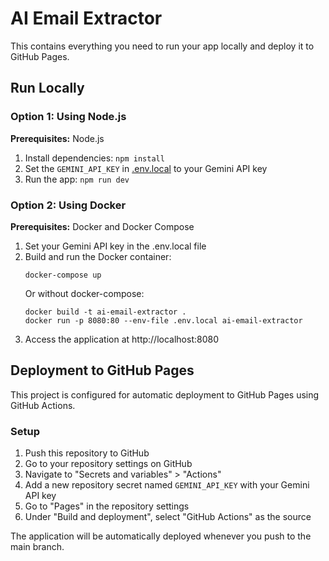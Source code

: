 # AI Email Extractor

This contains everything you need to run your app locally and deploy it to GitHub Pages.

## Run Locally

### Option 1: Using Node.js

**Prerequisites:** Node.js

1. Install dependencies:
   `npm install`
2. Set the `GEMINI_API_KEY` in [.env.local](.env.local) to your Gemini API key
3. Run the app:
   `npm run dev`

### Option 2: Using Docker

**Prerequisites:** Docker and Docker Compose

1. Set your Gemini API key in the .env.local file
2. Build and run the Docker container:
   ```
   docker-compose up
   ```
   Or without docker-compose:
   ```
   docker build -t ai-email-extractor .
   docker run -p 8080:80 --env-file .env.local ai-email-extractor
   ```
3. Access the application at http://localhost:8080

## Deployment to GitHub Pages

This project is configured for automatic deployment to GitHub Pages using GitHub Actions.

### Setup

1. Push this repository to GitHub
2. Go to your repository settings on GitHub
3. Navigate to "Secrets and variables" > "Actions"
4. Add a new repository secret named `GEMINI_API_KEY` with your Gemini API key
5. Go to "Pages" in the repository settings
6. Under "Build and deployment", select "GitHub Actions" as the source

The application will be automatically deployed whenever you push to the main branch.
